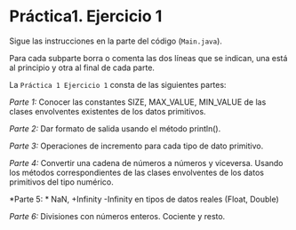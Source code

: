 # Práctica1. Ejercicio 1

Sigue las instrucciones en la parte del código (```Main.java```). 

Para cada subparte borra o comenta las dos líneas que se indican, una está al principio y otra al final de cada parte. 

La ```Práctica 1 Ejercicio 1``` consta de las siguientes partes:

*Parte 1:* Conocer las constantes SIZE, MAX_VALUE, MIN_VALUE de las clases envolventes existentes de los datos primitivos.

*Parte 2:* Dar formato de salida usando el método println().

*Parte 3:* Operaciones de incremento para cada tipo de dato primitivo.

*Parte 4:* Convertir una cadena de números a números y viceversa. Usando los métodos correspondientes de las clases envolventes de los datos primitivos del tipo numérico.

*Parte 5: * NaN, +Infinity -Infinity en tipos de datos reales (Float, Double)

*Parte 6:* Divisiones con números enteros. Cociente y resto.
